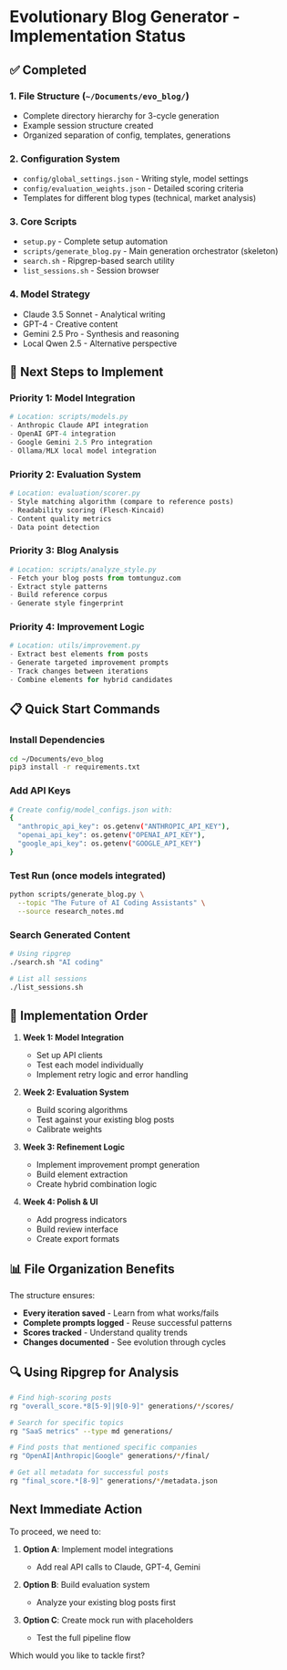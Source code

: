 # Evolutionary Blog Generator - Implementation Status

## ✅ Completed

### 1. File Structure (`~/Documents/evo_blog/`)
- Complete directory hierarchy for 3-cycle generation
- Example session structure created
- Organized separation of config, templates, generations

### 2. Configuration System
- `config/global_settings.json` - Writing style, model settings
- `config/evaluation_weights.json` - Detailed scoring criteria
- Templates for different blog types (technical, market analysis)

### 3. Core Scripts
- `setup.py` - Complete setup automation
- `scripts/generate_blog.py` - Main generation orchestrator (skeleton)
- `search.sh` - Ripgrep-based search utility
- `list_sessions.sh` - Session browser

### 4. Model Strategy
- Claude 3.5 Sonnet - Analytical writing
- GPT-4 - Creative content
- Gemini 2.5 Pro - Synthesis and reasoning  
- Local Qwen 2.5 - Alternative perspective

## 🚧 Next Steps to Implement

### Priority 1: Model Integration
```python
# Location: scripts/models.py
- Anthropic Claude API integration
- OpenAI GPT-4 integration  
- Google Gemini 2.5 Pro integration
- Ollama/MLX local model integration
```

### Priority 2: Evaluation System
```python
# Location: evaluation/scorer.py
- Style matching algorithm (compare to reference posts)
- Readability scoring (Flesch-Kincaid)
- Content quality metrics
- Data point detection
```

### Priority 3: Blog Analysis
```python
# Location: scripts/analyze_style.py
- Fetch your blog posts from tomtunguz.com
- Extract style patterns
- Build reference corpus
- Generate style fingerprint
```

### Priority 4: Improvement Logic
```python
# Location: utils/improvement.py
- Extract best elements from posts
- Generate targeted improvement prompts
- Track changes between iterations
- Combine elements for hybrid candidates
```

## 📋 Quick Start Commands

### Install Dependencies
```bash
cd ~/Documents/evo_blog
pip3 install -r requirements.txt
```

### Add API Keys
```bash
# Create config/model_configs.json with:
{
  "anthropic_api_key": os.getenv("ANTHROPIC_API_KEY"),
  "openai_api_key": os.getenv("OPENAI_API_KEY"), 
  "google_api_key": os.getenv("GOOGLE_API_KEY")
}
```

### Test Run (once models integrated)
```bash
python scripts/generate_blog.py \
  --topic "The Future of AI Coding Assistants" \
  --source research_notes.md
```

### Search Generated Content
```bash
# Using ripgrep
./search.sh "AI coding"

# List all sessions
./list_sessions.sh
```

## 🎯 Implementation Order

1. **Week 1: Model Integration**
   - Set up API clients
   - Test each model individually
   - Implement retry logic and error handling

2. **Week 2: Evaluation System**
   - Build scoring algorithms
   - Test against your existing blog posts
   - Calibrate weights

3. **Week 3: Refinement Logic**
   - Implement improvement prompt generation
   - Build element extraction
   - Create hybrid combination logic

4. **Week 4: Polish & UI**
   - Add progress indicators
   - Build review interface
   - Create export formats

## 📊 File Organization Benefits

The structure ensures:
- **Every iteration saved** - Learn from what works/fails
- **Complete prompts logged** - Reuse successful patterns
- **Scores tracked** - Understand quality trends
- **Changes documented** - See evolution through cycles

## 🔍 Using Ripgrep for Analysis

```bash
# Find high-scoring posts
rg "overall_score.*8[5-9]|9[0-9]" generations/*/scores/

# Search for specific topics
rg "SaaS metrics" --type md generations/

# Find posts that mentioned specific companies
rg "OpenAI|Anthropic|Google" generations/*/final/

# Get all metadata for successful posts
rg "final_score.*[8-9]" generations/*/metadata.json
```

## Next Immediate Action

To proceed, we need to:

1. **Option A**: Implement model integrations
   - Add real API calls to Claude, GPT-4, Gemini
   
2. **Option B**: Build evaluation system
   - Analyze your existing blog posts first
   
3. **Option C**: Create mock run with placeholders
   - Test the full pipeline flow

Which would you like to tackle first?